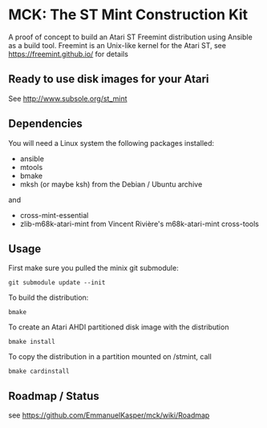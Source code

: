 MCK: The ST Mint Construction Kit
=================================

A proof of concept to build an Atari ST Freemint distribution using Ansible as a build tool.
Freemint is an Unix-like kernel for the Atari ST, see https://freemint.github.io/ for details

## Ready to use disk images for your Atari
See http://www.subsole.org/st_mint

## Dependencies
You will need a Linux system the following packages installed:
- ansible
- mtools
- bmake
- mksh (or maybe ksh)
from the Debian / Ubuntu archive

and
- cross-mint-essential
- zlib-m68k-atari-mint
from Vincent Rivière's m68k-atari-mint cross-tools

## Usage

First make sure you pulled the minix git submodule:

```
git submodule update --init
```

To build the distribution:

```
bmake
```

To create an Atari AHDI partitioned disk image with the distribution

```
bmake install
```

To copy the distribution in a partition mounted on /stmint, call
```
bmake cardinstall
```

## Roadmap / Status
see https://github.com/EmmanuelKasper/mck/wiki/Roadmap


